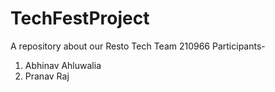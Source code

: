 # TechFestProject
A repository about our Resto Tech 
Team 210966
Participants-

1. Abhinav Ahluwalia
2. Pranav Raj
